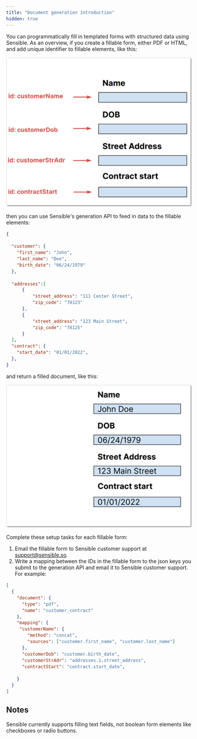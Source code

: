 ```yaml
---
title: "Document generation introduction"
hidden: true
---
```


 You can programmatically fill in templated forms with structured data using Sensible. As an overview, if you create a fillable form, either PDF or HTML, and add unique identifier to fillable elements, like this: 

![Click to enlarge](https://raw.githubusercontent.com/sensible-hq/sensible-docs/main/readme-sync/assets/v0/images/final/docgen-1.png)

then you can use Sensible's generation API to feed in data to the fillable elements:

```json
{

  "customer": {
    "first_name": "John",
    "last_name": "Doe",
    "birth_date": "06/24/1979"
  },

  "addresses":[
      {
          "street_address": "111 Center Street",
          "zip_code": "78123"
      },
      {
          "street_address": "123 Main Street",
          "zip_code": "78125"
      }
  ],
  "contract": {
    "start_date": "01/01/2022",  
  },
}


```

and return a filled document, like this:

![Click to enlarge](https://raw.githubusercontent.com/sensible-hq/sensible-docs/main/readme-sync/assets/v0/images/final/docgen-2.png)

Complete these setup tasks for each fillable form:

1. Email the fillable form to Sensible customer support at support@sensible.so.
2. Write a mapping between the IDs in the fillable form to the json keys you submit to the generation API and email it to Sensible customer support. For example:

```json
[
  {
    "document": {
      "type": "pdf",
      "name": "customer_contract"
    },
    "mapping": {
     "customerName": {
        "method": "concat",
        "sources": ["customer.first_name", "customer.last_name"]
      },
      "customerDob": "customer.birth_date",  
      "customerStrAdr": "addresses.1.street_address",
      "contractStart": "contract.start_date",

    }
  }
]

```

Notes
---


Sensible currently supports filling text fields, not boolean form elements like checkboxes or radio buttons.
